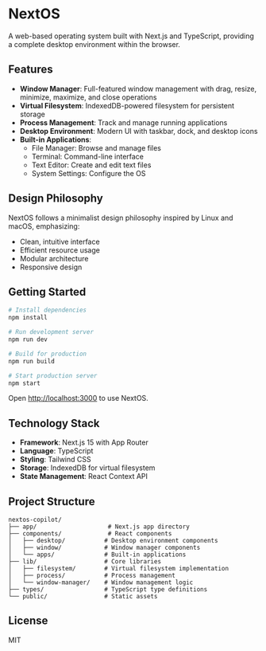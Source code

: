 # NextOS

A web-based operating system built with Next.js and TypeScript, providing a complete desktop environment within the browser.

## Features

- **Window Manager**: Full-featured window management with drag, resize, minimize, maximize, and close operations
- **Virtual Filesystem**: IndexedDB-powered filesystem for persistent storage
- **Process Management**: Track and manage running applications
- **Desktop Environment**: Modern UI with taskbar, dock, and desktop icons
- **Built-in Applications**:
  - File Manager: Browse and manage files
  - Terminal: Command-line interface
  - Text Editor: Create and edit text files
  - System Settings: Configure the OS

## Design Philosophy

NextOS follows a minimalist design philosophy inspired by Linux and macOS, emphasizing:
- Clean, intuitive interface
- Efficient resource usage
- Modular architecture
- Responsive design

## Getting Started

```bash
# Install dependencies
npm install

# Run development server
npm run dev

# Build for production
npm run build

# Start production server
npm start
```

Open [http://localhost:3000](http://localhost:3000) to use NextOS.

## Technology Stack

- **Framework**: Next.js 15 with App Router
- **Language**: TypeScript
- **Styling**: Tailwind CSS
- **Storage**: IndexedDB for virtual filesystem
- **State Management**: React Context API

## Project Structure

```
nextos-copilot/
├── app/                    # Next.js app directory
├── components/             # React components
│   ├── desktop/           # Desktop environment components
│   ├── window/            # Window manager components
│   └── apps/              # Built-in applications
├── lib/                   # Core libraries
│   ├── filesystem/        # Virtual filesystem implementation
│   ├── process/           # Process management
│   └── window-manager/    # Window management logic
├── types/                 # TypeScript type definitions
└── public/                # Static assets

```

## License

MIT
